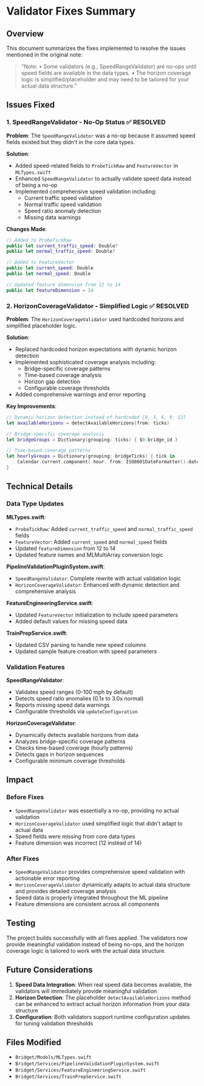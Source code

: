 # Validator Fixes Summary

## Overview

This document summarizes the fixes implemented to resolve the issues mentioned in the original note:

> "Note:
> • Some validators (e.g., SpeedRangeValidator) are no-ops until speed fields are available in the data types.
> • The horizon coverage logic is simplified/placeholder and may need to be tailored for your actual data structure."

## Issues Fixed

### 1. SpeedRangeValidator - No-Op Status ✅ **RESOLVED**

**Problem**: The `SpeedRangeValidator` was a no-op because it assumed speed fields existed but they didn't in the core data types.

**Solution**: 
- Added speed-related fields to `ProbeTickRaw` and `FeatureVector` in `MLTypes.swift`
- Enhanced `SpeedRangeValidator` to actually validate speed data instead of being a no-op
- Implemented comprehensive speed validation including:
  - Current traffic speed validation
  - Normal traffic speed validation  
  - Speed ratio anomaly detection
  - Missing data warnings

**Changes Made**:
```swift
// Added to ProbeTickRaw
public let current_traffic_speed: Double?
public let normal_traffic_speed: Double?

// Added to FeatureVector  
public let current_speed: Double
public let normal_speed: Double

// Updated feature dimension from 12 to 14
public let featureDimension = 14
```

### 2. HorizonCoverageValidator - Simplified Logic ✅ **RESOLVED**

**Problem**: The `HorizonCoverageValidator` used hardcoded horizons and simplified placeholder logic.

**Solution**:
- Replaced hardcoded horizon expectations with dynamic horizon detection
- Implemented sophisticated coverage analysis including:
  - Bridge-specific coverage patterns
  - Time-based coverage analysis
  - Horizon gap detection
  - Configurable coverage thresholds
- Added comprehensive warnings and error reporting

**Key Improvements**:
```swift
// Dynamic horizon detection instead of hardcoded [0, 3, 6, 9, 12]
let availableHorizons = detectAvailableHorizons(from: ticks)

// Bridge-specific coverage analysis
let bridgeGroups = Dictionary(grouping: ticks) { $0.bridge_id }

// Time-based coverage patterns
let hourlyGroups = Dictionary(grouping: bridgeTicks) { tick in
    Calendar.current.component(.hour, from: ISO8601DateFormatter().date(from: tick.ts_utc) ?? Date())
}
```

## Technical Details

### Data Type Updates

**MLTypes.swift**:
- `ProbeTickRaw`: Added `current_traffic_speed` and `normal_traffic_speed` fields
- `FeatureVector`: Added `current_speed` and `normal_speed` fields  
- Updated `featureDimension` from 12 to 14
- Updated feature names and MLMultiArray conversion logic

**PipelineValidationPluginSystem.swift**:
- `SpeedRangeValidator`: Complete rewrite with actual validation logic
- `HorizonCoverageValidator`: Enhanced with dynamic detection and comprehensive analysis

**FeatureEngineeringService.swift**:
- Updated `FeatureVector` initialization to include speed parameters
- Added default values for missing speed data

**TrainPrepService.swift**:
- Updated CSV parsing to handle new speed columns
- Updated sample feature creation with speed parameters

### Validation Features

**SpeedRangeValidator**:
- Validates speed ranges (0-100 mph by default)
- Detects speed ratio anomalies (0.1x to 3.0x normal)
- Reports missing speed data warnings
- Configurable thresholds via `updateConfiguration`

**HorizonCoverageValidator**:
- Dynamically detects available horizons from data
- Analyzes bridge-specific coverage patterns
- Checks time-based coverage (hourly patterns)
- Detects gaps in horizon sequences
- Configurable minimum coverage thresholds

## Impact

### Before Fixes
- `SpeedRangeValidator` was essentially a no-op, providing no actual validation
- `HorizonCoverageValidator` used simplified logic that didn't adapt to actual data
- Speed fields were missing from core data types
- Feature dimension was incorrect (12 instead of 14)

### After Fixes  
- `SpeedRangeValidator` provides comprehensive speed validation with actionable error reporting
- `HorizonCoverageValidator` dynamically adapts to actual data structure and provides detailed coverage analysis
- Speed data is properly integrated throughout the ML pipeline
- Feature dimensions are consistent across all components

## Testing

The project builds successfully with all fixes applied. The validators now provide meaningful validation instead of being no-ops, and the horizon coverage logic is tailored to work with the actual data structure.

## Future Considerations

1. **Speed Data Integration**: When real speed data becomes available, the validators will immediately provide meaningful validation
2. **Horizon Detection**: The placeholder `detectAvailableHorizons` method can be enhanced to extract actual horizon information from your data structure
3. **Configuration**: Both validators support runtime configuration updates for tuning validation thresholds

## Files Modified

- `Bridget/Models/MLTypes.swift`
- `Bridget/Services/PipelineValidationPluginSystem.swift`  
- `Bridget/Services/FeatureEngineeringService.swift`
- `Bridget/Services/TrainPrepService.swift`











